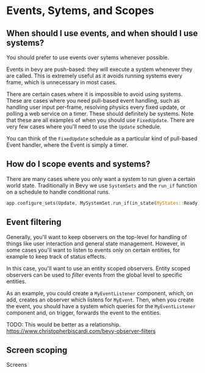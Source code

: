 # Events, Sytems, and Scopes

## When should I use events, and when should I use systems?

You should prefer to use events over sytems whenever possible.

Events in bevy are push-based: they will execute a system whenever they are
called. This is extremely useful as it avoids running systems every frame,
which is unnecessary in most cases.

There are certain cases where it is impossible to avoid using systems. These are
cases where you need pull-based event handling, such as handling user input
per-frame, resolving physics every fixed update, or polling a web service on a
timer. These should definitely be systems. Note that these are all examples of
when you should use `FixedUpdate`. There are very few cases where you'll need
to use the `Update` schedule.

You can think of the `FixedUpdate` schedule as a particular kind of pull-based
Event handler, where the Event is simply a timer.

## How do I scope events and systems?

There are many cases where you only want a system to run given a certain world
state. Traditionally in Bevy we use `SystemSets` and the `run_if` function on a
schedule to handle conditional runs.

```rust
app.configure_sets(Update, MySystemSet.run_if(in_state(MyStates::Ready)));
```

## Event filtering

Generally, you'll want to keep observers on the top-level for handling of things
like user interaction and general state management. However, in some cases
you'll want to listen to events only on certain entities, for example to keep
track of status effects.

In this case, you'll want to use an entity scoped observers. Entity scoped
observers can be used to _filter_ events from the global level to specific
entities.

As an example, you could create a `MyEventListener` component, which, on
add, creates an observer which listens for `MyEvent`. Then, when you create the
event, you should have a system which queries for the `MyEventListener`
component and, on trigger, forwards the event to the entities.

TODO: This would be better as a relationship.
https://www.christopherbiscardi.com/bevy-observer-filters

## Screen scoping

Screens
